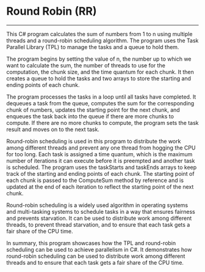 # Round Robin (RR)

---

This C# program calculates the sum of numbers from 1 to n using multiple threads and a round-robin scheduling algorithm. The program uses the Task Parallel Library (TPL) to manage the tasks and a queue to hold them.

The program begins by setting the value of n, the number up to which we want to calculate the sum, the number of threads to use for the computation, the chunk size, and the time quantum for each chunk. It then creates a queue to hold the tasks and two arrays to store the starting and ending points of each chunk.

The program processes the tasks in a loop until all tasks have completed. It dequeues a task from the queue, computes the sum for the corresponding chunk of numbers, updates the starting point for the next chunk, and enqueues the task back into the queue if there are more chunks to compute. If there are no more chunks to compute, the program sets the task result and moves on to the next task.

Round-robin scheduling is used in this program to distribute the work among different threads and prevent any one thread from hogging the CPU for too long. Each task is assigned a time quantum, which is the maximum number of iterations it can execute before it is preempted and another task is scheduled. The program uses the taskStarts and taskEnds arrays to keep track of the starting and ending points of each chunk. The starting point of each chunk is passed to the ComputeSum method by reference and is updated at the end of each iteration to reflect the starting point of the next chunk.

Round-robin scheduling is a widely used algorithm in operating systems and multi-tasking systems to schedule tasks in a way that ensures fairness and prevents starvation. It can be used to distribute work among different threads, to prevent thread starvation, and to ensure that each task gets a fair share of the CPU time.

In summary, this program showcases how the TPL and round-robin scheduling can be used to achieve parallelism in C#. It demonstrates how round-robin scheduling can be used to distribute work among different threads and to ensure that each task gets a fair share of the CPU time.

